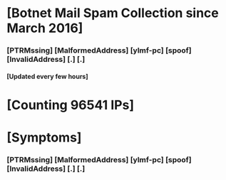 # [Botnet Mail Spam Collection since March 2016]
### [PTRMssing] [MalformedAddress] [ylmf-pc] [spoof] [InvalidAddress] [.] [.]
#### [Updated every few hours]

# [Counting 96541 IPs]

# [Symptoms] 
###   [PTRMssing] [MalformedAddress] [ylmf-pc] [spoof] [InvalidAddress] [.] [.]
